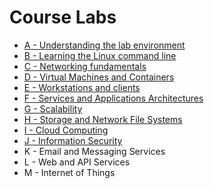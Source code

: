 # Course Labs

- [A - Understanding the lab environment](labs/A.md)
- [B - Learning the Linux command line](labs/B.md)
- [C - Networking fundamentals](labs/C.md)
- [D - Virtual Machines and Containers](labs/D.md)
- [E - Workstations and clients](labs/E.md)
- [F - Services and Applications Architectures](labs/F.md)
- [G - Scalability](labs/G.md)
- [H - Storage and Network File Systems](labs/H.md)
- [I - Cloud Computing](labs/I.md)
- [J - Information Security](labs/J.md)
- K - Email and Messaging Services
- L - Web and API Services
- M - Internet of Things